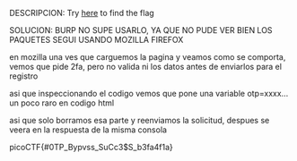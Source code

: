 DESCRIPCION:
Try [here](http://titan.picoctf.net:61122/) to find the flag

SOLUCION:
BURP NO SUPE USARLO, YA QUE NO PUDE VER BIEN LOS PAQUETES SEGUI USANDO MOZILLA FIREFOX

en mozilla una ves que carguemos la pagina y veamos como se comporta, vemos que pide 2fa, pero no valida ni los datos antes de enviarlos para el registro

asi que inspeccionando el codigo vemos que pone una variable otp=xxxx... un poco raro en codigo html

asi que solo borramos esa parte y reenviamos la solicitud, despues se veera en la respuesta de la misma consola


picoCTF{#0TP_Bypvss_SuCc3$S_b3fa4f1a}